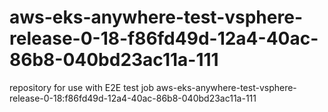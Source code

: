 # aws-eks-anywhere-test-vsphere-release-0-18-f86fd49d-12a4-40ac-86b8-040bd23ac11a-111
repository for use with E2E test job aws-eks-anywhere-test-vsphere-release-0-18:f86fd49d-12a4-40ac-86b8-040bd23ac11a-111
